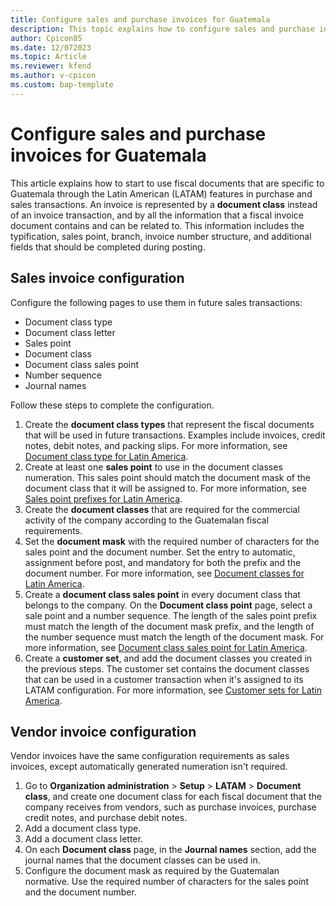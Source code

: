 ```yaml
---
title: Configure sales and purchase invoices for Guatemala
description: This topic explains how to configure sales and purchase invoices for a company in Guatemala.
author: Cpicon85
ms.date: 12/072023
ms.topic: Article
ms.reviewer: kfend
ms.author: v-cpicon
ms.custom: bap-template
---
```


# Configure sales and purchase invoices for Guatemala

This article explains how to start to use fiscal documents that are specific to Guatemala through the Latin American (LATAM) features in purchase and sales transactions. An invoice is represented by a **document class** instead of an invoice transaction, and by all the information that a fiscal invoice document contains and can be related to. This information includes the typification, sales point, branch, invoice number structure, and additional fields that should be completed during posting.

## Sales invoice configuration

Configure the following pages to use them in future sales transactions:

- Document class type
- Document class letter
- Sales point
- Document class
- Document class sales point
- Number sequence
- Journal names

Follow these steps to complete the configuration.

1. Create the **document class types** that represent the fiscal documents that will be used in future transactions. Examples include invoices, credit notes, debit notes, and packing slips. For more information, see [Document class type for Latin America](ltm-core-document-class-type.md).
2. Create at least one **sales point** to use in the document classes numeration. This sales point should match the document mask of the document class that it will be assigned to. For more information, see [Sales point prefixes for Latin America](ltm-core-sales-point-prefixes.md).
3. Create the **document classes** that are required for the commercial activity of the company according to the Guatemalan fiscal requirements.
4. Set the **document mask** with the required number of characters for the sales point and the document number. Set the entry to automatic, assignment before post, and mandatory for both the prefix and the document number. For more information, see [Document classes for Latin America](ltm-core-document-class.md).
5. Create a **document class sales point** in every document class that belongs to the company. On the **Document class point** page, select a sale point and a number sequence. The length of the sales point prefix must match the length of the document mask prefix, and the length of the number sequence must match the length of the document mask. For more information, see [Document class sales point for Latin America](ltm-core-document-class-sales-point.md).
6. Create a **customer set**, and add the document classes you created in the previous steps. The customer set contains the document classes that can be used in a customer transaction when it's assigned to its LATAM configuration. For more information, see [Customer sets for Latin America](ltm-core-customers-set.md).

## Vendor invoice configuration

Vendor invoices have the same configuration requirements as sales invoices, except automatically generated numeration isn't required.

1. Go to **Organization administration** \> **Setup** \> **LATAM** \> **Document class**, and create one document class for each fiscal document that the company receives from vendors, such as purchase invoices, purchase credit notes, and purchase debit notes.
2. Add a document class type.
3. Add a document class letter.
4. On each **Document class** page, in the **Journal names** section, add the journal names that the document classes can be used in.
5. Configure the document mask as required by the Guatemalan normative. Use the required number of characters for the sales point and the document number.
